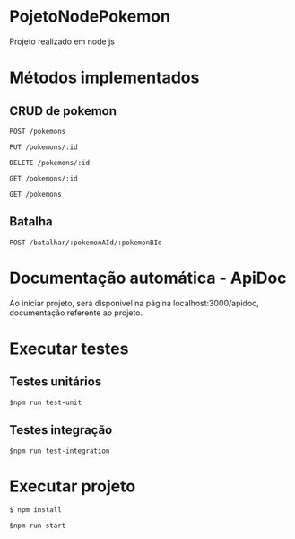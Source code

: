 # PojetoNodePokemon
Projeto realizado em node js 
# Métodos implementados

## CRUD de pokemon 
    POST /pokemons
  
    PUT /pokemons/:id
    
    DELETE /pokemons/:id
  
    GET /pokemons/:id
  
    GET /pokemons
## Batalha
    POST /batalhar/:pokemonAId/:pokemonBId
  
# Documentação automática - ApiDoc
  Ao iniciar projeto, será disponivel na página localhost:3000/apidoc, documentação referente ao projeto.
#  Executar testes
  ## Testes unitários 
    $npm run test-unit
  ## Testes integração 
    $npm run test-integration

# Executar projeto

    $ npm install
  
    $npm run start
  
